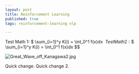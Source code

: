 ```yaml
---
layout: post
title: Reinforcement Learning
published: true
tags: reinforcement-learning nlp

---
```


Test Math 1: $ \sum_{i=1}^y K(i) = \int_0^1 f(x)dx $\
Test Math 2: \$$ \sum_{i=1}^y K(i) = \int_0^1 f(x)dx $$

![Great_Wave_off_Kanagawa2.jpg]({{site.baseurl}}/images/Great_Wave_off_Kanagawa2.jpg)

Quick change.
Quick change 2.
